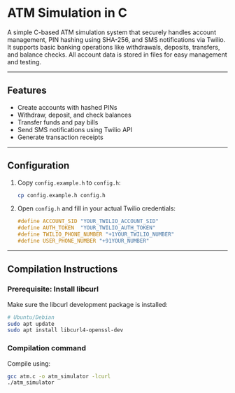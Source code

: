 # ATM Simulation in C

A simple C-based ATM simulation system that securely handles account management, PIN hashing using SHA-256, and SMS notifications via Twilio. It supports basic banking operations like withdrawals, deposits, transfers, and balance checks. All account data is stored in files for easy management and testing.

---

## Features

- Create accounts with hashed PINs
- Withdraw, deposit, and check balances
- Transfer funds and pay bills
- Send SMS notifications using Twilio API
- Generate transaction receipts

---

## Configuration

1. Copy `config.example.h` to `config.h`:
    ```bash
    cp config.example.h config.h
    ```

2. Open `config.h` and fill in your actual Twilio credentials:
    ```c
    #define ACCOUNT_SID "YOUR_TWILIO_ACCOUNT_SID"
   #define AUTH_TOKEN  "YOUR_TWILIO_AUTH_TOKEN"
   #define TWILIO_PHONE_NUMBER "+1YOUR_TWILIO_NUMBER"
   #define USER_PHONE_NUMBER "+91YOUR_NUMBER" 
    ```


---

## Compilation Instructions

### Prerequisite: Install libcurl

Make sure the libcurl development package is installed:

```bash
# Ubuntu/Debian
sudo apt update
sudo apt install libcurl4-openssl-dev
 ```
### Compilation command

Compile using:
 ```bash
gcc atm.c -o atm_simulator -lcurl
./atm_simulator

 ```
